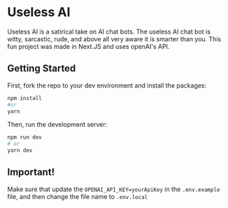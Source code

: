 # Useless AI
Useless AI is a satirical take on AI chat bots. The useless AI chat bot is witty, sarcastic, rude, and above all very aware it is smarter than you.
This fun project was made in Next.JS and uses openAI's API.


## Getting Started
First, fork the repo to your dev environment and install the packages:
```bash
npm install
#or
yarn
```
Then, run the development server:

```bash
npm run dev
# or
yarn dev
```

## Important!
Make sure that update the `OPENAI_API_KEY=yourApiKey` in the `.env.example` file, and then change the file name to `.env.local`
